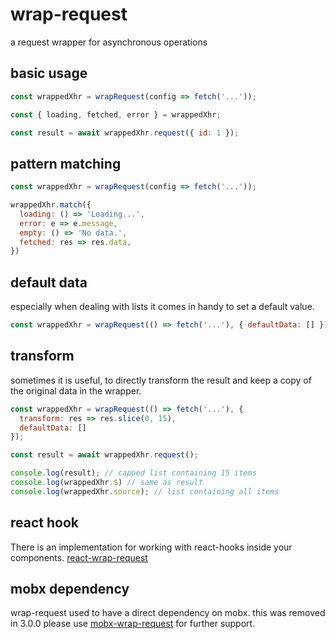 # wrap-request

a request wrapper for asynchronous operations 

## basic usage

```js
const wrappedXhr = wrapRequest(config => fetch('...'));

const { loading, fetched, error } = wrappedXhr;

const result = await wrappedXhr.request({ id: 1 });
```

## pattern matching

```js
const wrappedXhr = wrapRequest(config => fetch('...'));

wrappedXhr.match({
  loading: () => 'Loading...',
  error: e => e.message,
  empty: () => 'No data.',
  fetched: res => res.data,
})
```

## default data

especially when dealing with lists it comes in handy to set a default value.

```js
const wrappedXhr = wrapRequest(() => fetch('...'), { defaultData: [] });
```

## transform

sometimes it is useful, to directly transform the result and keep a copy of the original data in the wrapper.

```js
const wrappedXhr = wrapRequest(() => fetch('...'), {
  transform: res => res.slice(0, 15),
  defaultData: []
});

const result = await wrappedXhr.request();

console.log(result); // capped list containing 15 items
console.log(wrappedXhr.$) // same as result
console.log(wrappedXhr.source); // list containing all items

```

## react hook

There is an implementation for working with react-hooks inside your components. [react-wrap-request](https://github.com/misantronic/react-wrap-request)

## mobx dependency

wrap-request used to have a direct dependency on mobx. this was removed in 3.0.0
please use [mobx-wrap-request](https://github.com/misantronic/mobx-wrap-request) for further support.
